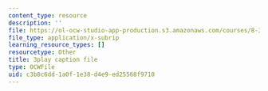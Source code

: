```yaml
---
content_type: resource
description: ''
file: https://ol-ocw-studio-app-production.s3.amazonaws.com/courses/8-333-statistical-mechanics-i-statistical-mechanics-of-particles-fall-2013/c3b8c6dd1a0f1e38d4e9ed25568f9710_l2Q31eoy_rY.srt
file_type: application/x-subrip
learning_resource_types: []
resourcetype: Other
title: 3play caption file
type: OCWFile
uid: c3b8c6dd-1a0f-1e38-d4e9-ed25568f9710
---
```

